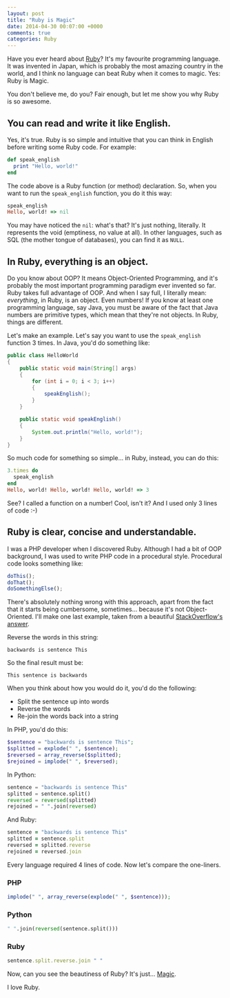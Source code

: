 ```yaml
---
layout: post
title: "Ruby is Magic"
date: 2014-04-30 00:07:00 +0000
comments: true
categories: Ruby
---
```

Have you ever heard about [Ruby](http://ruby-lang.org/)? It's my favourite programming language. It was invented in Japan, which is probably the most amazing country in the world, and I think no language can beat Ruby when it comes to magic. Yes: Ruby is Magic.

You don't believe me, do you? Fair enough, but let me show you why Ruby is so awesome.

## You can read and write it like English.

Yes, it's true. Ruby is so simple and intuitive that you can think in English before writing some Ruby code. For example:

``` ruby
def speak_english
  print "Hello, world!"
end
```

The code above is a Ruby function (or method) declaration. So, when you want to run the `speak_english` function, you do it this way:

``` ruby
speak_english
Hello, world! => nil
```

You may have noticed the `nil`: what's that? It's just nothing, literally. It represents the void (emptiness, no value at all). In other languages, such as SQL (the mother tongue of databases), you can find it as `NULL`.

## In Ruby, everything is an object.

Do you know about OOP? It means Object-Oriented Programming, and it's probably the most important programming paradigm ever invented so far. Ruby takes full advantage of OOP. And when I say full, I literally mean: *everything*, in Ruby, is an object. Even numbers! If you know at least one programming language, say Java, you must be aware of the fact that Java numbers are primitive types, which mean that they're not objects. In Ruby, things are different.

Let's make an example. Let's say you want to use the `speak_english` function 3 times. In Java, you'd do something like:

``` java
public class HelloWorld
{
    public static void main(String[] args)
    {
        for (int i = 0; i < 3; i++)
        {
            speakEnglish();
        }
    }

    public static void speakEnglish()
    {
        System.out.println("Hello, world!");
    }
}
```

So much code for something so simple... in Ruby, instead, you can do this:

``` ruby
3.times do
  speak_english
end
Hello, world! Hello, world! Hello, world! => 3
```

See? I called a function on a number! Cool, isn't it? And I used only 3 lines of code :-)

## Ruby is clear, concise and understandable.

I was a PHP developer when I discovered Ruby. Although I had a bit of OOP background, I was used to write PHP code in a procedural style. Procedural code looks something like:

``` javascript
doThis();
doThat();
doSomethingElse();
```

There's absolutely nothing wrong with this approach, apart from the fact that it starts being cumbersome, sometimes... because it's not Object-Oriented. I'll make one last example, taken from a beautiful [StackOverflow's answer](https://stackoverflow.com/questions/1113611/what-does-ruby-have-that-python-doesnt-and-vice-versa#answer-4102608).

Reverse the words in this string:

    backwards is sentence This

So the final result must be:

    This sentence is backwards

When you think about how you would do it, you'd do the following:

- Split the sentence up into words
- Reverse the words
- Re-join the words back into a string

In PHP, you'd do this:

``` php
$sentence = "backwards is sentence This";
$splitted = explode(" ", $sentence);
$reversed = array_reverse($splitted);
$rejoined = implode(" ", $reversed);
```

In Python:

``` python
sentence = "backwards is sentence This"
splitted = sentence.split()
reversed = reversed(splitted)
rejoined = " ".join(reversed)
```

And Ruby:

``` ruby
sentence = "backwards is sentence This"
splitted = sentence.split
reversed = splitted.reverse
rejoined = reversed.join
```

Every language required 4 lines of code. Now let's compare the one-liners.

### PHP

``` php
implode(" ", array_reverse(explode(" ", $sentence)));
```

### Python

``` python
" ".join(reversed(sentence.split()))
```

### Ruby

``` ruby
sentence.split.reverse.join " "
```

Now, can you see the beautiness of Ruby? It's just... [Magic](https://www.youtube.com/watch?v=UzH0o3X0oB0).

I love Ruby.

